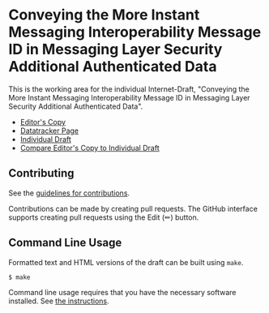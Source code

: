 # Conveying the More Instant Messaging Interoperability Message ID in Messaging Layer Security Additional Authenticated Data

This is the working area for the individual Internet-Draft, "Conveying the More Instant Messaging Interoperability Message ID in Messaging Layer Security Additional Authenticated Data".

* [Editor's Copy](https://rohanmahy.github.io/mimi-msgid-aad/#go.draft-mahy-mimi-msgid-aad.html)
* [Datatracker Page](https://datatracker.ietf.org/doc/draft-mahy-mimi-msgid-aad)
* [Individual Draft](https://datatracker.ietf.org/doc/html/draft-mahy-mimi-msgid-aad)
* [Compare Editor's Copy to Individual Draft](https://rohanmahy.github.io/mimi-msgid-aad/#go.draft-mahy-mimi-msgid-aad.diff)


## Contributing

See the
[guidelines for contributions](https://github.com/rohanmahy/mimi-msgid-aad/blob/main/CONTRIBUTING.md).

Contributions can be made by creating pull requests.
The GitHub interface supports creating pull requests using the Edit (✏) button.


## Command Line Usage

Formatted text and HTML versions of the draft can be built using `make`.

```sh
$ make
```

Command line usage requires that you have the necessary software installed.  See
[the instructions](https://github.com/martinthomson/i-d-template/blob/main/doc/SETUP.md).

